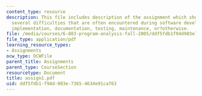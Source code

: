 ```yaml
---
content_type: resource
description: This file includes description of the assignment which should include
  several difficulties that are often encountered during software development - design,
  implementation, documentation, testing, maintenance, or?otherwise.
file: /media/courses/6-883-program-analysis-fall-2005/ddf5fdb1f94d903e73654634e91ca763_assign1.pdf
file_type: application/pdf
learning_resource_types:
- Assignments
ocw_type: OCWFile
parent_title: Assignments
parent_type: CourseSection
resourcetype: Document
title: assign1.pdf
uid: ddf5fdb1-f94d-903e-7365-4634e91ca763
---
```

